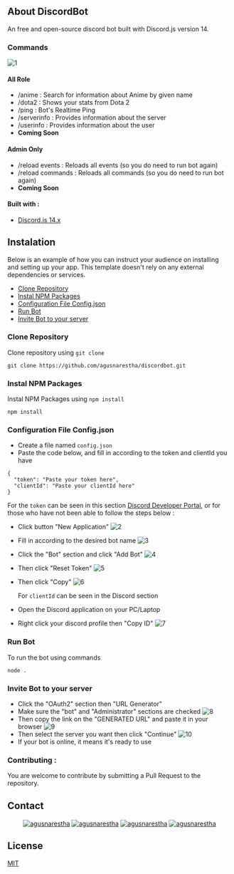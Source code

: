 [main]: assets/main.png
[img1]: assets/1.png
[img2]: assets/2.png
[img3]: assets/3.png
[img4]: assets/4.png
[img5]: assets/5.png
[img6]: assets/6.png
[img7]: assets/7.png
[img8]: assets/8.png
[img9]: assets/9.png

## About DiscordBot

An free and open-source discord bot built with Discord.js version 14.

### Commands

![1][main]

#### All Role

- /anime : Search for information about Anime by given name
- /dota2 : Shows your stats from Dota 2
- /ping : Bot's Realtime Ping
- /serverinfo : Provides information about the server
- /userinfo : Provides information about the user
- **Coming Soon**

#### Admin Only

- /reload events : Reloads all events (so you do need to run bot again)
- /reload commands : Reloads all commands (so you do need to run bot again)
- **Coming Soon**

#### Built with :

- [Discord.js 14.x](https://discord.js.org/#/)

## Instalation

Below is an example of how you can instruct your audience on installing and setting up your app. This template doesn't rely on any external dependencies or services.

- [Clone Repository](#clone-repository)
- [Instal NPM Packages](#instal-npm-packages)
- [Configuration File Config.json](#configuration-file-configjson)
- [Run Bot](#run-bot)
- [Invite Bot to your server](#invite-bot-to-your-server)

### Clone Repository

Clone repository using `git clone`

```
git clone https://github.com/agusnarestha/discordbot.git
```

### Instal NPM Packages

Instal NPM Packages using `npm install`

```
npm install
```

### Configuration File Config.json

- Create a file named `config.json`
- Paste the code below, and fill in according to the token and clientId you have

```
{
  "token": "Paste your token here",
  "clientId": "Paste your clientId here"
}
```

For the `token` can be seen in this section [Discord Developer Portal](https://discord.com/developers/applications/), or for those who have not been able to follow the steps below :

- Click button "New Application"
  ![2][img1]
- Fill in according to the desired bot name
  ![3][img2]
- Click the "Bot" section and click "Add Bot"
  ![4][img3]
- Then click "Reset Token"
  ![5][img4]
- Then click "Copy"
  ![6][img5]

  For `clientId` can be seen in the Discord section

- Open the Discord application on your PC/Laptop
- Right click your discord profile then "Copy ID"
  ![7][img6]

### Run Bot

To run the bot using commands

```
node .
```

### Invite Bot to your server

- Click the "OAuth2" section then "URL Generator"
- Make sure the "bot" and "Administrator" sections are checked
  ![8][img7]
- Then copy the link on the "GENERATED URL" and paste it in your browser
  ![9][img8]
- Then select the server you want then click "Continue"
  ![10][img9]
- If your bot is online, it means it's ready to use

### Contributing :

You are welcome to contribute by submitting a Pull Request to the repository.

## Contact

<p align="center">
  <a href="https://twitter.com/agusnarestha" target="blank"><img align="center" src="https://img.shields.io/badge/Twitter-1DA1F2?style=for-the-badge&logo=twitter&logoColor=white" alt="agusnarestha"/></a>
  <a href="https://linkedin.com/in/agusnarestha" target="blank"><img align="center" src="https://img.shields.io/badge/LinkedIn-0077B5?style=for-the-badge&logo=linkedin&logoColor=white" alt="agusnarestha"/></a>
  <a href="https://fb.com/agusnarestha" target="blank"><img align="center" src="https://img.shields.io/badge/Facebook-1877F2?style=for-the-badge&logo=facebook&logoColor=white" alt="agusnarestha"/></a>
  <a href="https://instagram.com/agusnarestha" target="blank"><img align="center" src="https://img.shields.io/badge/Instagram-E4405F?style=for-the-badge&logo=instagram&logoColor=white" alt="agusnarestha"/></a>
</p>

## License

[MIT](https://github.com/agusnarestha/discordbot/blob/master/LICENSE.md)
